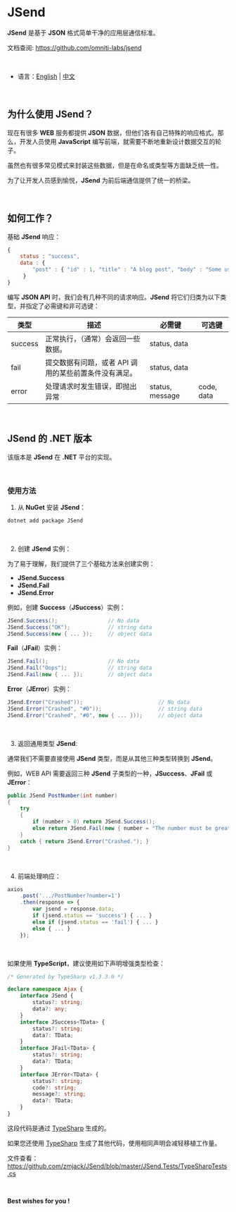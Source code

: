 # JSend

**JSend** 是基于 **JSON** 格式简单干净的应用层通信标准。 

文档查阅: https://github.com/omniti-labs/jsend

<br/>

- 语言：[English](https://github.com/zmjack/JSend/blob/master/README.md)  |  [中文](https://github.com/zmjack/JSend/blob/master/README.cn.md)

<br/>

## 为什么使用 JSend？

现在有很多 **WEB** 服务都提供 **JSON** 数据，但他们各有自己特殊的响应格式。那么，开发人员使用 **JavaScript** 编写前端，就需要不断地重新设计数据交互的轮子。

虽然也有很多常见模式来封装这些数据，但是在命名或类型等方面缺乏统一性。

为了让开发人员感到愉悦，**JSend** 为前后端通信提供了统一的桥梁。

<br/>

## 如何工作？

基础 **JSend** 响应：

```js
{
    status : "success",
    data : {
        "post" : { "id" : 1, "title" : "A blog post", "body" : "Some useful content" }
     }
}
```

编写 **JSON API** 时，我们会有几种不同的请求响应。**JSend** 将它们归类为以下类型，并指定了必需键和非可选键：

| 类型    | 描述                                                  | 必需键          | 可选键     |
| ------- | ----------------------------------------------------- | --------------- | ---------- |
| success | 正常执行，（通常）会返回一些数据。                    | status, data    |            |
| fail    | 提交数据有问题，或者 API 调用的某些前置条件没有满足。 | status, data    |            |
| error   | 处理请求时发生错误，即抛出异常                        | status, message | code, data |

<br/>

## JSend 的 .NET 版本

该版本是 **JSend** 在 **.NET** 平台的实现。

<br/>

### 使用方法

1. 从 **NuGet** 安装 **JSend**：

```powershell
dotnet add package JSend
```

<br/>

2. 创建 **JSend** 实例：

为了易于理解，我们提供了三个基础方法来创建实例：

- **JSend.Success**
- **JSend.Fail**
- **JSend.Error**

例如，创建 **Success**（**JSuccess**）实例：

```c#
JSend.Success();                // No data
JSend.Success("OK");            // string data
JSend.Success(new { ... });     // object data
```

**Fail**（**JFail**）实例：

```c#
JSend.Fail();                   // No data
JSend.Fail("Oops");             // string data
JSend.Fail(new { ... });        // object data
```

**Error**（**JError**）实例：

```c#
JSend.Error("Crashed"));                        // No data
JSend.Error("Crashed", "#0"));                  // string data
JSend.Error("Crashed", "#0", new { ... }));     // object data
```

<br/>

3. 返回通用类型 **JSend**:

通常我们不需要直接使用 **JSend** 类型，而是从其他三种类型转换到 **JSend**。

例如，WEB API 需要返回三种 **JSend** 子类型的一种，**JSuccess**、**JFail** 或 **JError**：

```c#
public JSend PostNumber(int number)
{
    try
    {
        if (number > 0) return JSend.Success();
        else return JSend.Fail(new { number = "The number must be greater than 0." });
    }
    catch { return JSend.Error("Crashed."); }
}
```

<br/>

4. 前端处理响应：

```js
axios
    .post('.../PostNumber?number=1')
    .then(response => {
        var jsend = response.data;
        if (jsend.status == 'success') { ... }
    	else if (jsend.status == 'fail') { ... }
        else { ... }
    });
```

<br/>

如果使用 **TypeScript**，建议使用如下声明增强类型检查：

```typescript
/* Generated by TypeSharp v1.3.3.0 */

declare namespace Ajax {
    interface JSend {
        status?: string;
        data?: any;
    }
    interface JSuccess<TData> {
        status?: string;
        data?: TData;
    }
    interface JFail<TData> {
        status?: string;
        data?: TData;
    }
    interface JError<TData> {
        status?: string;
        code?: string;
        message?: string;
        data?: TData;
    }
}
```

这段代码是通过 [TypeSharp](https://github.com/zmjack/TypeSharp) 生成的。

如果您还使用 [TypeSharp](https://github.com/zmjack/TypeSharp) 生成了其他代码，使用相同声明会减轻移植工作量。

文件查看：https://github.com/zmjack/JSend/blob/master/JSend.Tests/TypeSharpTests.cs

<br/>

**Best wishes for you !**

